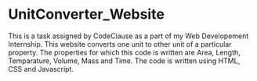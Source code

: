 # UnitConverter_Website
This is a task assigned by CodeClause as a part of my Web Developement Internship. 
This website converts one unit to other unit of a particular property. The properties for which this code is written are Area, Length, Temparature, Volume, Mass and Time. The code is written using HTML, CSS and Javascript.

